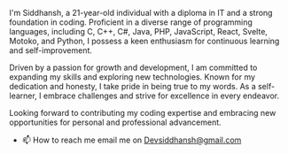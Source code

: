 I'm Siddhansh, a 21-year-old individual with a diploma in IT and a strong foundation in coding. Proficient in a diverse range of programming languages, including C, C++, C#, Java, PHP, JavaScript, React, Svelte, Motoko, and Python, I possess a keen enthusiasm for continuous learning and self-improvement.

Driven by a passion for growth and development, I am committed to expanding my skills and exploring new technologies. Known for my dedication and honesty, I take pride in being true to my words. As a self-learner, I embrace challenges and strive for excellence in every endeavor.

Looking forward to contributing my coding expertise and embracing new opportunities for personal and professional advancement.
- 📫 How to reach me email me on Devsiddhansh@gmail.com

<!---
SiddhanshManikoth/SiddhanshManikoth is a ✨ special ✨ repository because its `README.md` (this file) appears on your GitHub profile.
You can click the Preview link to take a look at your changes.
--->
